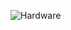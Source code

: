 
![Hardware](https://user-images.githubusercontent.com/63813811/102002652-291ae700-3cdd-11eb-8c4b-c85e0db7b028.png)
